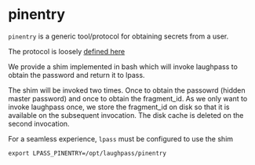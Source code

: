 # pinentry

`pinentry` is a generic tool/protocol for obtaining secrets from a user.

The protocol is loosely [defined here](http://info2html.sourceforge.net/cgi-bin/info2html-demo/info2html?(pinentry)Protocol)

We provide a shim implemented in bash which will invoke laughpass to obtain the password and return it to lpass.

The shim will be invoked two times. Once to obtain the passowrd (hidden master password) and once to obtain the fragment_id.
As we only want to invoke laughpass once, we store the fragment_id on disk so that it is available on the subsequent invocation.
The disk cache is deleted on the second invocation.

For a seamless experience, `lpass` must be configured to use the shim
```
export LPASS_PINENTRY=/opt/laughpass/pinentry
```